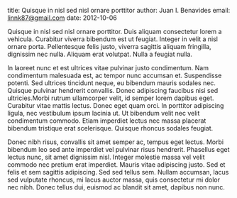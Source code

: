 title: Quisque in nisl sed nisl ornare porttitor
author: Juan I. Benavides
email: linnk87@gmail.com
date: 2012-10-06

Quisque in nisl sed nisl ornare porttitor. Duis aliquam consectetur lorem a vehicula. Curabitur viverra bibendum est ut feugiat. Integer in velit a nisl ornare porta. Pellentesque felis justo, viverra sagittis aliquam fringilla, dignissim nec nulla. Aliquam erat volutpat. Nulla a feugiat nulla.

In laoreet nunc et est ultrices vitae pulvinar justo condimentum. Nam condimentum malesuada est, ac tempor nunc accumsan et. Suspendisse potenti. Sed ultrices tincidunt neque, eu bibendum mauris sodales nec. Quisque pulvinar hendrerit convallis. Donec adipiscing faucibus nisi sed ultricies.Morbi rutrum ullamcorper velit, id semper lorem dapibus eget. Curabitur vitae mattis lectus. Donec eget quam orci. In porttitor adipiscing ligula, nec vestibulum ipsum lacinia ut. Ut bibendum velit nec velit condimentum commodo. Etiam imperdiet lectus nec massa placerat bibendum tristique erat scelerisque. Quisque rhoncus sodales feugiat.

Donec nibh risus, convallis sit amet semper ac, tempus eget lectus. Morbi bibendum leo sed ante imperdiet vel pulvinar risus hendrerit. Phasellus eget lectus nunc, sit amet dignissim nisl. Integer molestie massa vel velit commodo nec pretium erat imperdiet. Mauris vitae adipiscing justo. Sed et felis et sem sagittis adipiscing. Sed sed tellus sem. Nullam accumsan, lacus sed vulputate rhoncus, mi lacus auctor massa, quis consectetur mi dolor nec nibh. Donec tellus dui, euismod ac blandit sit amet, dapibus non nunc.